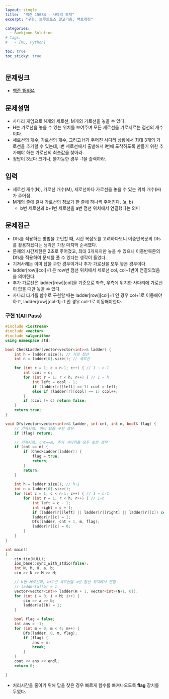 ```yaml
---
layout: single
title:  "백준 15684 - 사다리 조작"
excerpt: "구현, 브루트포스 알고리즘, 백트래킹"

categories:
  - Baekjoon Solution
# tags:
#   - [ML, Python]

toc: true
toc_sticky: true
---
```


## 문제링크
- [백준 15684](https://www.acmicpc.net/problem/15684)

## 문제설명
- 사다리 게임으로 N개의 세로선, M개의 가로선을 놓을 수 있다.
- H는 가로선을 놓을 수 있는 위치를 보여주며 모든 세로선을 가로지르는 점선의 개수이다.
- 세로선의 개수, 가로선의 개수, 그리고 H가 주어진 사다리 상황에서 최대 3개의 가로선을 추가할 수 있는데, i번 세로선에서 출발해서 i번에 도착하도록 만들기 위한 추가해야 하는 가로선의 최솟값을 찾아라.
- 정답이 3보다 크거나, 불가능한 경우 -1을 출력하라.

## 입력
- 세로선 개수(N), 가로선 개수(M), 세로선마다 가로선을 놓을 수 있는 위치 개수(H)가 주어짐
- M개의 줄에 걸쳐 가로선의 정보가 한 줄에 하나씩 주어진다. (a, b)
    - b번 세로선과 b+1번 세로선을 a번 점선 위치에서 연결했다는 의미

## 문제접근
- Dfs를 적용하는 방법을 고민할 때, 시간 복잡도를 고려하다보니 이중반복문의 Dfs를 활용하겠다는 생각은 가장 마지막 순서였다.
- 문제의 시간제한은 2초로 주어졌고, 최대 3개까지만 놓을 수 있으니 이중반복문의 Dfs를 적용하여 문제를 풀 수 있다는 생각이 들었다.
- 기저사례는 이미 답을 구한 경우이거나 추가 가로선을 모두 놓은 경우이다.
- ladder[row][col]=1 은 row번 점선 위치에서 세로선 col, col+1번이 연결되었음을 의미한다.
- 추가 가로선은 ladder[row][col]을 기준으로 좌측, 우측에 위치한 사다리에 가로선이 없을 때만 놓을 수 있다.
- 사다리 타기를 함수로 구현할 때는 ladder[row][col]=1 인 경우 col+1로 이동해야하고, ladder[row][col-1]=1 인 경우 col-1로 이동해야한다.

### 구현 1(All Pass)
```c++
#include <iostream>
#include <vector>
#include <algorithm>
using namespace std;

bool CheckLadder(vector<vector<int>>& ladder) {
	int h = ladder.size(); // 가로 점선
	int n = ladder[0].size(); // 세로선

	for (int c = 1; c < n-1; c++) { // 1 ~ n-1
		int ccol = c;
		for (int r = 1; r < h; r++) { // 1 ~ h
			int left = ccol - 1;
			if (ladder[r][left] == 1) ccol = left;
			else if (ladder[r][ccol] == 1) ccol++;
		}
		if (ccol != c) return false;
	}
	return true;
}

void Dfs(vector<vector<int>>& ladder, int cnt, int m, bool& flag) {
	// 기저사례: 이미 답을 구한 경우
	if (flag) return;

	// 기저사례: cnt==m, 추가 사다리를 모두 놓은 경우
	if (cnt == m) {
		if (CheckLadder(ladder)) {
			flag = true;
			return;
		}
		return;
	}
	
	int h = ladder.size(); // h+1
	int n = ladder[0].size();
	for (int c = 1; c < n-1; c++) { // 1 ~ n-1
		for (int r = 1; r < h; r++) { // 1~h
			int left = c - 1;
			int right = c + 1;
			if (ladder[r][left] || ladder[r][right] || ladder[r][c]) continue;
			ladder[r][c] = 1;
			Dfs(ladder, cnt + 1, m, flag);
			ladder[r][c] = 0;
		}
	}
}

int main()
{
	cin.tie(NULL);
	ios_base::sync_with_stdio(false);
	int N, M, H, a, b;
	cin >> N >> M >> H;

	// b번 세로선과, b+1번 세로선을 a번 점선 위치에서 연결
	// ladder[a][b] = 1
	vector<vector<int>> ladder(H + 1, vector<int>(N+1, 0));
	for (int i = 0; i < M; i++) {
		cin >> a >> b;
		ladder[a][b] = 1;
	}

	bool flag = false;
	int ans = -1;
	for (int m = 0; m < 4; m++) {
		Dfs(ladder, 0, m, flag);
		if (flag) {
			ans = m;
			break;
		}
	}
	cout << ans << endl;
	return 0;

}
```
- 처리시간을 줄이기 위해 답을 찾은 경우 빠르게 함수를 빠져나오도록 **flag** 장치를 두었다.
